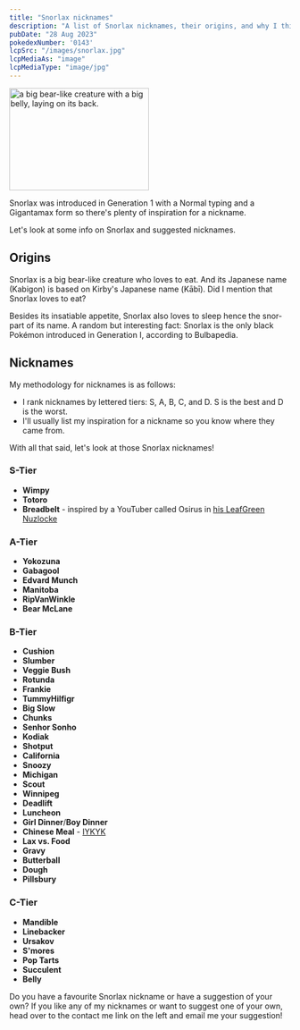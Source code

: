 ```yaml
---
title: "Snorlax nicknames"
description: "A list of Snorlax nicknames, their origins, and why I think they're cool."
pubDate: "28 Aug 2023"
pokedexNumber: '0143'
lcpSrc: "/images/snorlax.jpg"
lcpMediaAs: "image"
lcpMediaType: "image/jpg"
---
```


<div class="img-center"><img src="/images/snorlax.jpg" width="250px" height="183px" alt="a big bear-like creature with a big belly, laying on its back."></div>

Snorlax was introduced in Generation 1 with a Normal typing and a Gigantamax form so there's plenty of inspiration for a nickname.

Let's look at some info on Snorlax and suggested nicknames.

## Origins

Snorlax is a big bear-like creature who loves to eat. And its Japanese name (Kabigon) is based on Kirby's Japanese name (<span lang="ja">Kābī</span>). Did I mention that Snorlax loves to eat?

Besides its insatiable appetite, Snorlax also loves to sleep hence the snor- part of its name. A random but interesting fact: Snorlax is the only black Pokémon introduced in Generation I, according to Bulbapedia.

## Nicknames

My methodology for nicknames is as follows:

* I rank nicknames by lettered tiers: S, A, B, C, and D. S is the best and D is the worst.
* I'll usually list my inspiration for a nickname so you know where they came from.

With all that said, let's look at those Snorlax nicknames!

### S-Tier

* **Wimpy**
* **Totoro**
* **Breadbelt** - inspired by a YouTuber called Osirus in [his LeafGreen Nuzlocke](https://www.youtube.com/watch?v=men_EOoYM5g)

### A-Tier

* **Yokozuna**
* **Gabagool**
* **Edvard Munch**
* **Manitoba**
* **RipVanWinkle**
* **Bear McLane**

### B-Tier

* **Cushion**
* **Slumber**
* **Veggie Bush**
* **Rotunda**
* **Frankie**
* **TummyHilfigr**
* **Big Slow**
* **Chunks**
* **Senhor Sonho**
* **Kodiak**
* **Shotput**
* **California**
* **Snoozy**
* **Michigan**
* **Scout**
* **Winnipeg**
* **Deadlift**
* **Luncheon**
* **Girl Dinner**/**Boy Dinner**
* **Chinese Meal** - [IYKYK](https://www.youtube.com/watch?v=JlU5qPCclu0)
* **Lax vs. Food**
* **Gravy**
* **Butterball**
* **Dough**
* **Pillsbury**

### C-Tier

* **Mandible**
* **Linebacker**
* **Ursakov**
* **S'mores**
* **Pop Tarts**
* **Succulent**
* **Belly**

Do you have a favourite Snorlax nickname or have a suggestion of your own? If you like any of my nicknames or want to suggest one of your own, head over to the contact me link on the left and email me your suggestion!